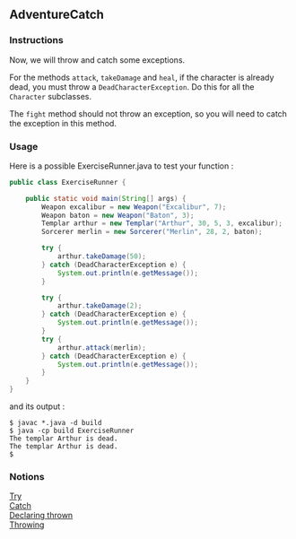 ## AdventureCatch

### Instructions

Now, we will throw and catch some exceptions.

For the methods `attack`, `takeDamage` and `heal`, if the character is already dead, you must throw a `DeadCharacterException`. Do this for all the `Character` subclasses.  

The `fight` method should not throw an exception, so you will need to catch the exception in this method.

### Usage

Here is a possible ExerciseRunner.java to test your function :

```java
public class ExerciseRunner {

    public static void main(String[] args) {
        Weapon excalibur = new Weapon("Excalibur", 7);
        Weapon baton = new Weapon("Baton", 3);
        Templar arthur = new Templar("Arthur", 30, 5, 3, excalibur);
        Sorcerer merlin = new Sorcerer("Merlin", 28, 2, baton);

        try {
            arthur.takeDamage(50);
        } catch (DeadCharacterException e) {
            System.out.println(e.getMessage());
        }

        try {
            arthur.takeDamage(2);
        } catch (DeadCharacterException e) {
            System.out.println(e.getMessage());
        }
        try {
            arthur.attack(merlin);
        } catch (DeadCharacterException e) {
            System.out.println(e.getMessage());
        }
    }
}
```

and its output :
```shell
$ javac *.java -d build
$ java -cp build ExerciseRunner 
The templar Arthur is dead.
The templar Arthur is dead.
$ 
```

### Notions
[Try](https://docs.oracle.com/javase/tutorial/essential/exceptions/try.html)  
[Catch](https://docs.oracle.com/javase/tutorial/essential/exceptions/catch.html)  
[Declaring thrown](https://docs.oracle.com/javase/tutorial/essential/exceptions/declaring.html)  
[Throwing](https://docs.oracle.com/javase/tutorial/essential/exceptions/throwing.html)  